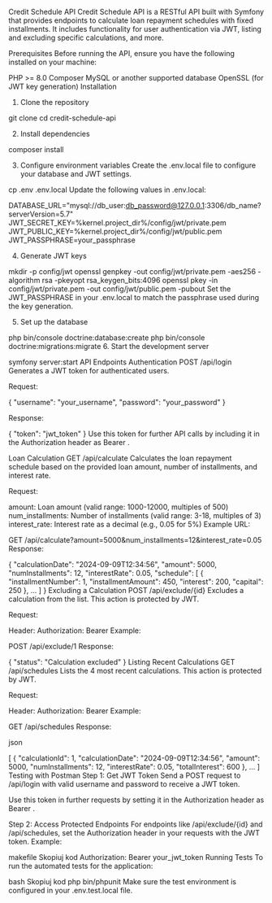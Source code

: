 Credit Schedule API
Credit Schedule API is a RESTful API built with Symfony that provides endpoints to calculate loan repayment schedules with fixed installments. It includes functionality for user authentication via JWT, listing and excluding specific calculations, and more.

Prerequisites
Before running the API, ensure you have the following installed on your machine:

PHP >= 8.0
Composer
MySQL or another supported database
OpenSSL (for JWT key generation)
Installation
1. Clone the repository

git clone 
cd credit-schedule-api

2. Install dependencies

composer install

3. Configure environment variables
Create the .env.local file to configure your database and JWT settings.


cp .env .env.local
Update the following values in .env.local:


DATABASE_URL="mysql://db_user:db_password@127.0.0.1:3306/db_name?serverVersion=5.7"
JWT_SECRET_KEY=%kernel.project_dir%/config/jwt/private.pem
JWT_PUBLIC_KEY=%kernel.project_dir%/config/jwt/public.pem
JWT_PASSPHRASE=your_passphrase

4. Generate JWT keys

mkdir -p config/jwt
openssl genpkey -out config/jwt/private.pem -aes256 -algorithm rsa -pkeyopt rsa_keygen_bits:4096
openssl pkey -in config/jwt/private.pem -out config/jwt/public.pem -pubout
Set the JWT_PASSPHRASE in your .env.local to match the passphrase used during the key generation.

5. Set up the database

php bin/console doctrine:database:create
php bin/console doctrine:migrations:migrate
6. Start the development server

symfony server:start
API Endpoints
Authentication
POST /api/login
Generates a JWT token for authenticated users.

Request:


{
    "username": "your_username",
    "password": "your_password"
}

Response:


{
    "token": "jwt_token"
}
Use this token for further API calls by including it in the Authorization header as Bearer <token>.

Loan Calculation
GET /api/calculate
Calculates the loan repayment schedule based on the provided loan amount, number of installments, and interest rate.

Request:

amount: Loan amount (valid range: 1000-12000, multiples of 500)
num_installments: Number of installments (valid range: 3-18, multiples of 3)
interest_rate: Interest rate as a decimal (e.g., 0.05 for 5%)
Example URL:


GET /api/calculate?amount=5000&num_installments=12&interest_rate=0.05
Response:


{
    "calculationDate": "2024-09-09T12:34:56",
    "amount": 5000,
    "numInstallments": 12,
    "interestRate": 0.05,
    "schedule": [
        {
            "installmentNumber": 1,
            "installmentAmount": 450,
            "interest": 200,
            "capital": 250
        },
        ...
    ]
}
Excluding a Calculation
POST /api/exclude/{id}
Excludes a calculation from the list. This action is protected by JWT.

Request:

Header: Authorization: Bearer <token>
Example:


POST /api/exclude/1
Response:


{
    "status": "Calculation excluded"
}
Listing Recent Calculations
GET /api/schedules
Lists the 4 most recent calculations. This action is protected by JWT.

Request:

Header: Authorization: Bearer <token>
Example:


GET /api/schedules
Response:

json

[
    {
        "calculationId": 1,
        "calculationDate": "2024-09-09T12:34:56",
        "amount": 5000,
        "numInstallments": 12,
        "interestRate": 0.05,
        "totalInterest": 600
    },
    ...
]
Testing with Postman
Step 1: Get JWT Token
Send a POST request to /api/login with valid username and password to receive a JWT token.

Use this token in further requests by setting it in the Authorization header as Bearer <token>.

Step 2: Access Protected Endpoints
For endpoints like /api/exclude/{id} and /api/schedules, set the Authorization header in your requests with the JWT token.
Example:

makefile
Skopiuj kod
Authorization: Bearer your_jwt_token
Running Tests
To run the automated tests for the application:

bash
Skopiuj kod
php bin/phpunit
Make sure the test environment is configured in your .env.test.local file.

